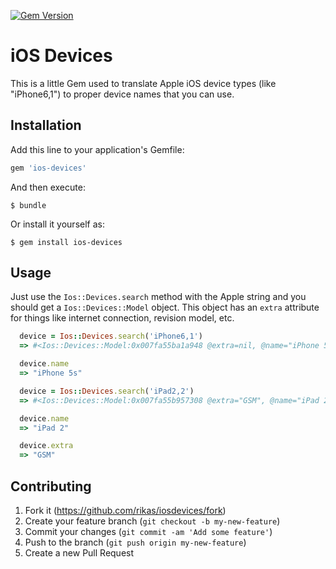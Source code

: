 [![Gem Version](https://badge.fury.io/rb/ios-devices.svg)](https://badge.fury.io/rb/ios-devices)

# iOS Devices

This is a little Gem used to translate Apple iOS device types (like "iPhone6,1") to proper device
names that you can use.

## Installation

Add this line to your application's Gemfile:

```ruby
gem 'ios-devices'
```

And then execute:

    $ bundle

Or install it yourself as:

    $ gem install ios-devices

## Usage

Just use the `Ios::Devices.search` method with the Apple string and you should get a
`Ios::Devices::Model` object. This object has an `extra` attribute for things like internet
connection, revision model, etc.

```ruby
  device = Ios::Devices.search('iPhone6,1')
  => #<Ios::Devices::Model:0x007fa55ba1a948 @extra=nil, @name="iPhone 5s", @device_type="iPhone6,1">

  device.name
  => "iPhone 5s"

  device = Ios::Devices.search('iPad2,2')
  => #<Ios::Devices::Model:0x007fa55b957308 @extra="GSM", @name="iPad 2", @device_type="iPad2,2">

  device.name
  => "iPad 2"

  device.extra
  => "GSM"
```

## Contributing

1. Fork it (https://github.com/rikas/iosdevices/fork)
2. Create your feature branch (`git checkout -b my-new-feature`)
3. Commit your changes (`git commit -am 'Add some feature'`)
4. Push to the branch (`git push origin my-new-feature`)
5. Create a new Pull Request
